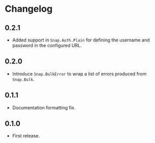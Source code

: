 # Changelog

## 0.2.1

- Added support in `Snap.Auth.Plain` for defining the username and password in
  the configured URL.

## 0.2.0

- Introduce `Snap.BulkError` to wrap a list of errors produced from
  `Snap.Bulk`.

## 0.1.1

- Documentation formatting fix.

## 0.1.0

- First release.
